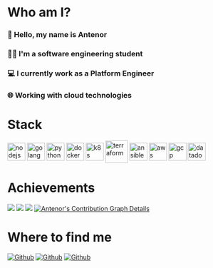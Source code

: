 # Who am I?
### 👋 Hello, my name is Antenor
### 👨‍💻 I'm a software engineering student
### 💻 I currently work as a Platform Engineer
### 🌐 Working with cloud technologies

# Stack
<div>    
    <img 
        align="center" 
        alt="nodejs" 
        height="auto"
        width="40" 
        src="https://cdn.worldvectorlogo.com/logos/nodejs-icon.svg"
    />
    <img 
        align="center" 
        alt="golang" 
        height="auto"
        width="40" 
        src="https://www.nicepng.com/png/full/370-3707528_65159967-golang-logo.png"
    />
    <img 
        align="center" 
        alt="python" 
        height="auto"
        width="40" 
        src="https://upload.wikimedia.org/wikipedia/commons/thumb/c/c3/Python-logo-notext.svg/1200px-Python-logo-notext.svg.png"
    />
    <img 
        align="center"
        alt="docker"
        height="auto"
        width="40"
        src="https://www.svgrepo.com/show/331370/docker.svg"
    />
    <img 
        align="center"
        alt="k8s"
        height="auto"
        width="40"
        src="https://upload.wikimedia.org/wikipedia/commons/thumb/3/39/Kubernetes_logo_without_workmark.svg/1055px-Kubernetes_logo_without_workmark.svg.png"
    />
    <img 
        align="center"
        alt="terraform"
        height="auto"
        width="50"
        src="https://humancoders-formations.s3.amazonaws.com/uploads/course/logo/541/formation-terraform.png"
    />
    <img 
        align="center"
        alt="ansible"
        height="auto"
        width="40"
        src="https://redhat.gallerycdn.vsassets.io/extensions/redhat/ansible/2.6.92/1690896427507/Microsoft.VisualStudio.Services.Icons.Default"
    />
    <img 
        align="center"
        alt="aws"
        height="auto"
        width="40"
        src="https://upload.wikimedia.org/wikipedia/commons/thumb/9/93/Amazon_Web_Services_Logo.svg/1024px-Amazon_Web_Services_Logo.svg.png"
    />
    <img 
        align="center"
        alt="gcp"
        height="auto"
        width="40"
        src="https://static-00.iconduck.com/assets.00/google-cloud-platform-icon-1024x823-mrdn81d1.png"
    />
    <img 
        align="center"
        alt="datadog"
        height="auto"
        width="40"
        src="https://upload.wikimedia.org/wikipedia/en/thumb/7/7e/Datadog_logo.svg/1200px-Datadog_logo.svg.png"
    />
</div>

# Achievements
![](https://github-profile-trophy.vercel.app/?username=antenordevbr&column=10)
![](https://github-profile-summary-cards.vercel.app/api/cards/stats?username=antenordevbr&theme=github)
![](https://github-profile-summary-cards.vercel.app/api/cards/productive-time?username=antenordevbr&theme=github)
[![Antenor's Contribution Graph Details](https://github-readme-activity-graph.vercel.app/graph?username=antenordevbr&custom_title=Antenor's%20Contribution%20Graph%20Details&bg_color=FFFFFF&color=4169E1&line=32CD32&point=5ce1e6&hide_border=true)](https://github.com/ashutosh00710/github-readme-activity-graph)

# Where to find me
[![Github](https://img.shields.io/github/followers/antenordevbr?label=Follow&style=social)](https://github.com/antenordevbr)
[![Github](https://img.shields.io/youtube/channel/subscribers/UCoZlatvwcHl_FU-S0ykowqg?style=social)](https://www.youtube.com/channel/UCoZlatvwcHl_FU-S0ykowqg)
[![Github](https://img.shields.io/badge/LinkedIn-antenorpires-blue)](https://www.linkedin.com/in/antenorpires)
